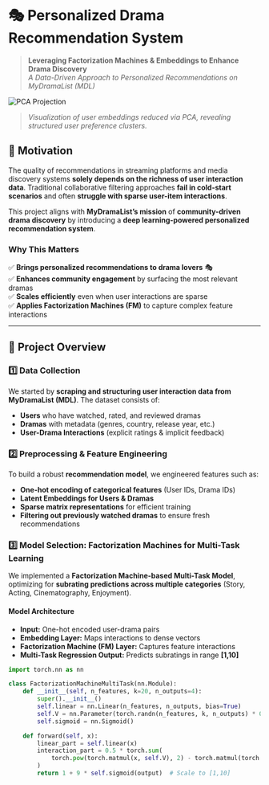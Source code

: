 # 🎭 Personalized Drama Recommendation System
> **Leveraging Factorization Machines & Embeddings to Enhance Drama Discovery**  
> *A Data-Driven Approach to Personalized Recommendations on MyDramaList (MDL)*  

![PCA Projection](path_to_pca_image.png)  
> *Visualization of user embeddings reduced via PCA, revealing structured user preference clusters.*

## 🚀 Motivation
The quality of recommendations in streaming platforms and media discovery systems **solely depends on the richness of user interaction data**. Traditional collaborative filtering approaches **fail in cold-start scenarios** and often **struggle with sparse user-item interactions**.  

This project aligns with **MyDramaList’s mission** of **community-driven drama discovery** by introducing a **deep learning-powered personalized recommendation system**.

### **Why This Matters**
✅ **Brings personalized recommendations to drama lovers** 🎭  
✅ **Enhances community engagement** by surfacing the most relevant dramas  
✅ **Scales efficiently** even when user interactions are sparse  
✅ **Applies Factorization Machines (FM)** to capture complex feature interactions  

---

## 📌 Project Overview
### 1️⃣ Data Collection
We started by **scraping and structuring user interaction data from MyDramaList (MDL)**. The dataset consists of:
- **Users** who have watched, rated, and reviewed dramas  
- **Dramas** with metadata (genres, country, release year, etc.)  
- **User-Drama Interactions** (explicit ratings & implicit feedback)  

### 2️⃣ Preprocessing & Feature Engineering
To build a robust **recommendation model**, we engineered features such as:
- **One-hot encoding of categorical features** (User IDs, Drama IDs)  
- **Latent Embeddings for Users & Dramas**  
- **Sparse matrix representations** for efficient training  
- **Filtering out previously watched dramas** to ensure fresh recommendations  

### 3️⃣ Model Selection: Factorization Machines for Multi-Task Learning
We implemented a **Factorization Machine-based Multi-Task Model**, optimizing for **subrating predictions across multiple categories** (Story, Acting, Cinematography, Enjoyment).  

#### **Model Architecture**
- **Input:** One-hot encoded user-drama pairs  
- **Embedding Layer:** Maps interactions to dense vectors  
- **Factorization Machine (FM) Layer:** Captures feature interactions  
- **Multi-Task Regression Output:** Predicts subratings in range **[1,10]**  

```python
import torch.nn as nn

class FactorizationMachineMultiTask(nn.Module):
    def __init__(self, n_features, k=20, n_outputs=4):
        super().__init__()
        self.linear = nn.Linear(n_features, n_outputs, bias=True)
        self.V = nn.Parameter(torch.randn(n_features, k, n_outputs) * 0.01)
        self.sigmoid = nn.Sigmoid()

    def forward(self, x):
        linear_part = self.linear(x)
        interaction_part = 0.5 * torch.sum(
            torch.pow(torch.matmul(x, self.V), 2) - torch.matmul(torch.pow(x, 2), torch.pow(self.V, 2)), dim=1
        )
        return 1 + 9 * self.sigmoid(output)  # Scale to [1,10]
